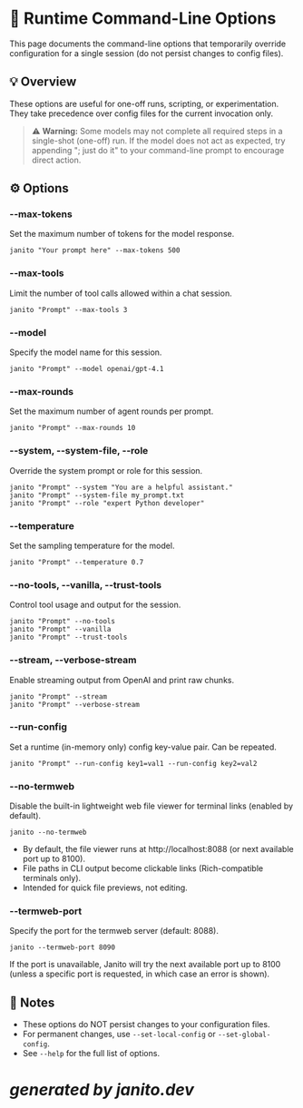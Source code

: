 # 🏁 Runtime Command-Line Options

This page documents the command-line options that temporarily override configuration for a single session (do not persist changes to config files).

## 💡 Overview
These options are useful for one-off runs, scripting, or experimentation. They take precedence over config files for the current invocation only.

> ⚠️ **Warning:** Some models may not complete all required steps in a single-shot (one-off) run. If the model does not act as expected, try appending "; just do it" to your command-line prompt to encourage direct action.

## ⚙️ Options

### --max-tokens
Set the maximum number of tokens for the model response.

```
janito "Your prompt here" --max-tokens 500
```

### --max-tools
Limit the number of tool calls allowed within a chat session.

```
janito "Prompt" --max-tools 3
```

### --model
Specify the model name for this session.

```
janito "Prompt" --model openai/gpt-4.1
```

### --max-rounds
Set the maximum number of agent rounds per prompt.

```
janito "Prompt" --max-rounds 10
```

### --system, --system-file, --role
Override the system prompt or role for this session.

```
janito "Prompt" --system "You are a helpful assistant."
janito "Prompt" --system-file my_prompt.txt
janito "Prompt" --role "expert Python developer"
```

### --temperature
Set the sampling temperature for the model.

```
janito "Prompt" --temperature 0.7
```

### --no-tools, --vanilla, --trust-tools
Control tool usage and output for the session.

```
janito "Prompt" --no-tools
janito "Prompt" --vanilla
janito "Prompt" --trust-tools
```

### --stream, --verbose-stream
Enable streaming output from OpenAI and print raw chunks.

```
janito "Prompt" --stream
janito "Prompt" --verbose-stream
```

### --run-config
Set a runtime (in-memory only) config key-value pair. Can be repeated.

```
janito "Prompt" --run-config key1=val1 --run-config key2=val2
```

### --no-termweb
Disable the built-in lightweight web file viewer for terminal links (enabled by default).

```
janito --no-termweb
```

- By default, the file viewer runs at http://localhost:8088 (or next available port up to 8100).
- File paths in CLI output become clickable links (Rich-compatible terminals only).
- Intended for quick file previews, not editing.

### --termweb-port
Specify the port for the termweb server (default: 8088).

```
janito --termweb-port 8090
```

If the port is unavailable, Janito will try the next available port up to 8100 (unless a specific port is requested, in which case an error is shown).

## 📝 Notes
- These options do NOT persist changes to your configuration files.
- For permanent changes, use `--set-local-config` or `--set-global-config`.
- See `--help` for the full list of options.

# _generated by janito.dev_

